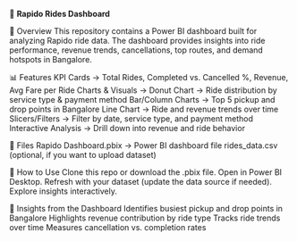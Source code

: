 🚴 **Rapido Rides Dashboard**

📌 Overview
This repository contains a Power BI dashboard built for analyzing Rapido ride data.
The dashboard provides insights into ride performance, revenue trends, cancellations, top routes, and demand hotspots in Bangalore.

📊 Features
KPI Cards → Total Rides, Completed vs. Cancelled %, Revenue, Avg Fare per Ride
Charts & Visuals →
Donut Chart → Ride distribution by service type & payment method
Bar/Column Charts → Top 5 pickup and drop points in Bangalore
Line Chart → Ride and revenue trends over time
Slicers/Filters → Filter by date, service type, and payment method
Interactive Analysis → Drill down into revenue and ride behavior

📂 Files
Rapido Dashboard.pbix → Power BI dashboard file
rides_data.csv (optional, if you want to upload dataset)

🚀 How to Use
Clone this repo or download the .pbix file.
Open in Power BI Desktop.
Refresh with your dataset (update the data source if needed).
Explore insights interactively.

📌 Insights from the Dashboard
Identifies busiest pickup and drop points in Bangalore
Highlights revenue contribution by ride type
Tracks ride trends over time
Measures cancellation vs. completion rates
